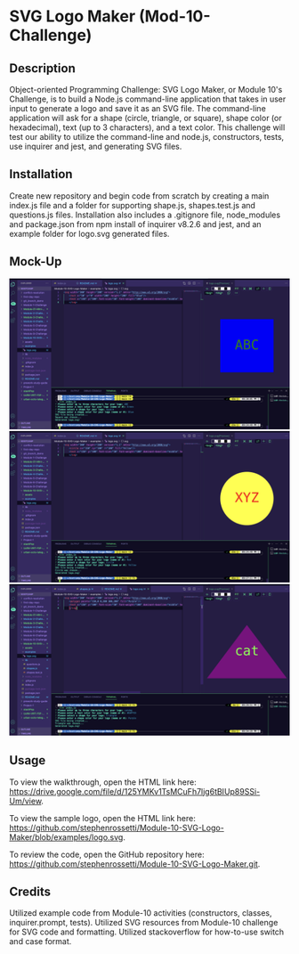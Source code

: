 # SVG Logo Maker (Mod-10-Challenge)

## Description

Object-oriented Programming Challenge: SVG Logo Maker, or Module 10's Challenge, is to build a Node.js command-line application that takes in user input to generate a logo and save it as an SVG file. The command-line application will ask for a shape (circle, triangle, or square), shape color (or hexadecimal), text (up to 3 characters), and a text color. This challenge will test our ability to utilize the command-line and node.js, constructors, tests, use inquirer and jest, and generating SVG files.

## Installation

Create new repository and begin code from scratch by creating a main index.js file and a folder for supporting shape.js, shapes.test.js and questions.js files. Installation also includes a .gitignore file, node_modules and package.json from npm install of inquirer v8.2.6 and jest, and an example folder for logo.svg generated files.

## Mock-Up

![alt text](https://github.com/stephenrossetti/Module-10-SVG-Logo-Maker/blob/main/examples/MockUp1.png)
![alt text](https://github.com/stephenrossetti/Module-10-SVG-Logo-Maker/blob/main/examples/MockUp2.png)
![alt text](https://github.com/stephenrossetti/Module-10-SVG-Logo-Maker/blob/main/examples/MockUp3.png)

## Usage

To view the walkthrough, open the HTML link here: https://drive.google.com/file/d/125YMKv1TsMCuFh7ljg6tBIUp89SSi-Um/view.

To view the sample logo, open the HTML link here: https://github.com/stephenrossetti/Module-10-SVG-Logo-Maker/blob/examples/logo.svg.

To review the code, open the GitHub repository here: https://github.com/stephenrossetti/Module-10-SVG-Logo-Maker.git.

## Credits

Utilized example code from Module-10 activities (constructors, classes, inquirer.prompt, tests). Utilized SVG resources from Module-10 challenge for SVG code and formatting. Utilized stackoverflow for how-to-use switch and case format.